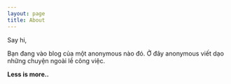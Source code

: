 ```yaml
---
layout: page
title: About
---
```


Say hi,

Bạn đang vào blog của một anonymous nào đó.
Ở đây anonymous viết dạo những chuyện ngoài lề công việc.

**Less is more..**

